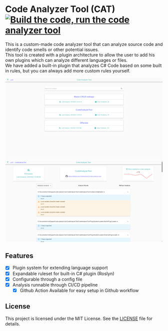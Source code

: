 # Code Analyzer Tool (CAT) [![Build the code, run the code analyzer tool](https://github.com/CodeAnalyzerIS/code-analyzer-tool/actions/workflows/build-analyze.yaml/badge.svg)](https://github.com/CodeAnalyzerIS/code-analyzer-tool/actions/workflows/build-analyze.yaml)

This is a custom-made code analyzer tool that can analyze source code and identify code smells or other potential issues.  
This tool is created with a plugin architecture to allow the user to add his own plugins which can analyze different languages or files.  
We have added a built-in plugin that analyzes C# Code based on some built in rules, but you can always add more custom rules yourself.

![Homepage](Documentation/Screenshots/Home.PNG)
![ProjectDetails](Documentation/Screenshots/ProjectDetails.PNG)

## Features

- [x] Plugin system for extending language support
- [x] Expandable ruleset for built-in C# plugin (Roslyn)
- [x] Configurable through a config file
- [x] Analysis runnable through CI/CD pipeline
    - [x] Github Action Available for easy setup in Github workflow

## License

This project is licensed under the MIT License. See the [LICENSE](LICENSE) file for details.
